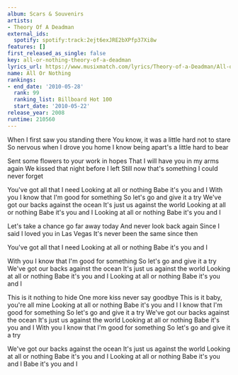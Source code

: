 ```yaml
---
album: Scars & Souvenirs
artists:
- Theory Of A Deadman
external_ids:
  spotify: spotify:track:2ejt6exJRE2bXPfp37Xi8w
features: []
first_released_as_single: false
key: all-or-nothing-theory-of-a-deadman
lyrics_url: https://www.musixmatch.com/lyrics/Theory-of-a-Deadman/All-or-Nothing
name: All Or Nothing
rankings:
- end_date: '2010-05-28'
  rank: 99
  ranking_list: Billboard Hot 100
  start_date: '2010-05-22'
release_year: 2008
runtime: 210560
---
```

When I first saw you standing there
You know, it was a little hard not to stare
So nervous when I drove you home
I know being apart's a little hard to bear

Sent some flowers to your work in hopes
That I will have you in my arms again
We kissed that night before I left
Still now that's something
I could never forget

You've got all that I need
Looking at all or nothing
Babe it's you and I
With you I know that
I'm good for something
So let's go and give it a try
We've got our backs against the ocean
It's just us against the world
Looking at all or nothing
Babe it's you and I
Looking at all or nothing
Babe it's you and I

Let's take a chance go far away today
And never look back again
Since I said I loved you in Las Vegas
It's never been the same since then

You've got all that I need
Looking at all or nothing
Babe it's you and I

With you I know that
I'm good for something
So let's go and give it a try
We've got our backs against the ocean
It's just us against the world
Looking at all or nothing
Babe it's you and I
Looking at all or nothing
Babe it's you and I

This is it nothing to hide
One more kiss never say goodbye
This is it baby, you're all mine
Looking at all or nothing
Babe it's you and I
I know that I'm good for something
So let's go and give it a try
We've got our backs against the ocean
It's just us against the world
Looking at all or nothing
Babe it's you and I
With you I know that
I'm good for something
So let's go and give it a try

We've got our backs against the ocean
It's just us against the world
Looking at all or nothing
Babe it's you and I
Looking at all or nothing
Babe it's you and I
Babe it's you and I
